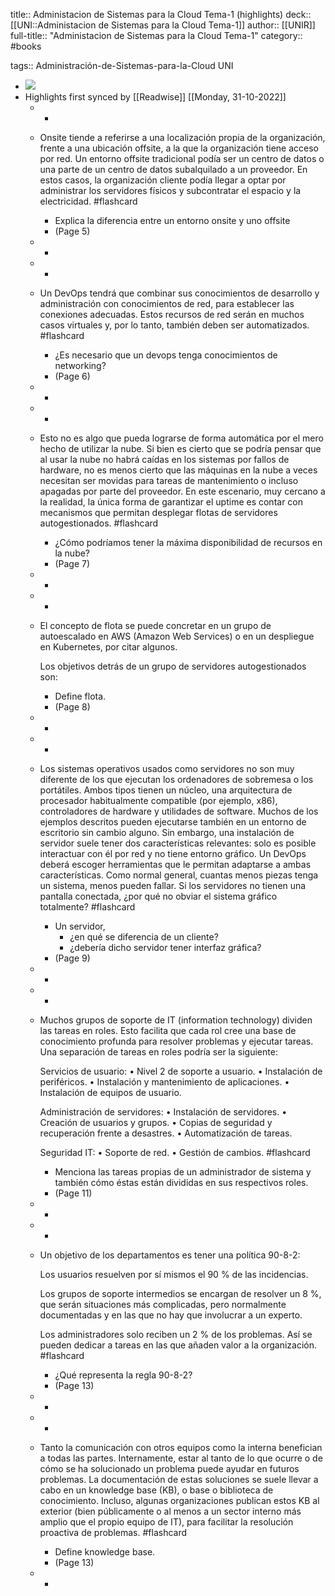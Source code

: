 title:: Administacion de Sistemas para la Cloud Tema-1 (highlights)
deck:: [[UNI::Administacion de Sistemas para la Cloud Tema-1]]
author:: [[UNIR]]
full-title:: "Administacion de Sistemas para la Cloud Tema-1"
category:: #books

tags:: Administración-de-Sistemas-para-la-Cloud UNI

- ![](https://readwise-assets.s3.amazonaws.com/media/uploaded_book_covers/profile_22942/341d7308-ccc7-45c6-aeca-19807120d9fa.jpg)
- Highlights first synced by [[Readwise]] [[Monday, 31-10-2022]]
	- -
	- Onsite tiende a referirse a una localización propia de la organización, frente a una ubicación offsite, a la que la organización tiene acceso por red. Un entorno offsite tradicional podía ser un centro de datos o una parte de un centro de datos subalquilado a un proveedor. En estos casos,  la  organización  cliente  podía  llegar  a  optar  por  administrar  los  servidores físicos y subcontratar el espacio y la electricidad. #flashcard
		- Explica la diferencia entre un entorno onsite y uno offsite
		- (Page 5)
	- -
	- -
	- Un  DevOps tendrá  que  combinar  sus  conocimientos  de  desarrollo  y  administración  con conocimientos de red, para establecer las conexiones adecuadas. Estos recursos de red  serán  en  muchos  casos  virtuales  y,  por lo  tanto,  también  deben  ser automatizados. #flashcard
		- ¿Es necesario que un devops tenga conocimientos de networking?
		- (Page 6)
	- -
	- -
	- Esto  no  es  algo  que  pueda  lograrse  de forma automática por el mero hecho de utilizar la nube. Si bien es cierto que se podría pensar que al usar la nube no habrá caídas en los sistemas por fallos de hardware, no es  menos  cierto  que  las  máquinas  en  la  nube  a  veces  necesitan  ser  movidas  para tareas  de  mantenimiento  o  incluso  apagadas  por  parte  del  proveedor.  En  este escenario, muy cercano a la realidad, la única forma de garantizar el uptime es contar con mecanismos que permitan desplegar flotas de servidores autogestionados. #flashcard
		- ¿Cómo podríamos tener la máxima disponibilidad de recursos en la nube?
		- (Page 7)
	- -
	- -
	- El concepto de flota se puede concretar en un grupo de autoescalado en AWS (Amazon Web Services) o en un despliegue en Kubernetes, por citar algunos.
	  
	  Los objetivos detrás de un grupo de servidores autogestionados son:
		- Define flota.
		- (Page 8)
	- -
	- -
	- Los  sistemas  operativos  usados  como  servidores  no  son  muy diferente  de  los  que ejecutan  los  ordenadores  de  sobremesa  o  los  portátiles.  Ambos  tipos  tienen  un núcleo,  una  arquitectura  de  procesador  habitualmente  compatible  (por  ejemplo, x86), controladores de hardware y utilidades de software. Muchos de los ejemplos descritos pueden ejecutarse también en un entorno de escritorio sin cambio alguno. Sin embargo, una instalación de servidor suele tener dos características relevantes: solo  es  posible  interactuar  con  él  por  red  y  no  tiene  entorno  gráfico.  Un  DevOps deberá  escoger  herramientas  que  le  permitan  adaptarse  a  ambas  características. Como normal general, cuantas menos piezas tenga un sistema, menos pueden fallar. Si  los  servidores  no  tienen  una  pantalla  conectada,  ¿por  qué  no  obviar  el  sistema gráfico totalmente? #flashcard
		- Un servidor,
		  * ¿en qué se diferencia de un cliente?
		  * ¿debería dicho servidor tener interfaz gráfica?
		- (Page 9)
	- -
	- -
	- Muchos grupos de soporte de IT (information technology) dividen las tareas en roles. Esto facilita que cada rol cree una base de conocimiento profunda para resolver problemas y ejecutar tareas. Una separación de tareas en roles podría ser la siguiente:
	  
	  Servicios de usuario:
	  • Nivel 2 de soporte a usuario.
	  • Instalación de periféricos.
	  • Instalación y mantenimiento de aplicaciones.
	  • Instalación de equipos de usuario.
	  
	  Administración de servidores:
	  • Instalación de servidores.
	  • Creación de usuarios y grupos.
	  • Copias de seguridad y recuperación frente a desastres.
	  • Automatización de tareas.
	  
	  Seguridad IT:
	  • Soporte de red.
	  • Gestión de cambios. #flashcard
		- Menciona las tareas propias de un administrador de sistema y también cómo éstas están divididas en sus respectivos roles.
		- (Page 11)
	- -
	- -
	- Un objetivo de los departamentos es tener una política 90-8-2:
	  
	  Los usuarios resuelven por sí mismos el 90 % de las incidencias.
	  
	  Los grupos de soporte intermedios se encargan de resolver un 8 %, que serán situaciones más complicadas, pero normalmente documentadas y en las que no hay que involucrar a un experto.
	  
	  Los administradores solo reciben un 2 % de los problemas. Así se pueden dedicar a tareas en las que añaden valor a la organización. #flashcard
		- ¿Qué representa la regla 90-8-2?
		- (Page 13)
	- -
	- -
	- Tanto  la  comunicación  con  otros  equipos  como  la  interna  benefician  a  todas  las partes. Internamente, estar al tanto de lo que ocurre o de cómo se ha solucionado un  problema  puede  ayudar  en  futuros  problemas.  La  documentación  de  estas soluciones se suele llevar a cabo en un knowledge base (KB), o base o biblioteca de conocimiento.  Incluso,  algunas  organizaciones  publican  estos  KB  al  exterior  (bien públicamente o al menos a un sector interno más amplio que el propio equipo de IT), para facilitar la resolución proactiva de problemas. #flashcard
		- Define knowledge base.
		- (Page 13)
	- -
